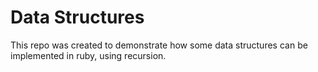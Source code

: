 # Data Structures
This repo was created to demonstrate how some data structures can be implemented in ruby, using recursion.
